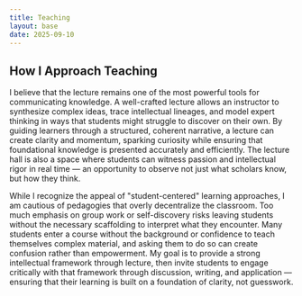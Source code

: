 ```yaml
---
title: Teaching
layout: base
date: 2025-09-10
---
```


## How I Approach Teaching

I believe that the lecture remains one of the most powerful tools for communicating knowledge. A well-crafted lecture allows an instructor to synthesize complex ideas, trace intellectual lineages, and model expert thinking in ways that students might struggle to discover on their own. By guiding learners through a structured, coherent narrative, a lecture can create clarity and momentum, sparking curiosity while ensuring that foundational knowledge is presented accurately and efficiently. The lecture hall is also a space where students can witness passion and intellectual rigor in real time — an opportunity to observe not just what scholars know, but how they think.

While I recognize the appeal of "student-centered" learning approaches, I am cautious of pedagogies that overly decentralize the classroom. Too much emphasis on group work or self-discovery risks leaving students without the necessary scaffolding to interpret what they encounter. Many students enter a course without the background or confidence to teach themselves complex material, and asking them to do so can create confusion rather than empowerment. My goal is to provide a strong intellectual framework through lecture, then invite students to engage critically with that framework through discussion, writing, and application — ensuring that their learning is built on a foundation of clarity, not guesswork.